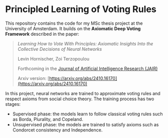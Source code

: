 # Principled Learning of Voting Rules

This repository contains the code for my MSc thesis project at the University of Amsterdam. It builds on the **Axiomatic Deep Voting Framework** described in the paper:

> _Learning How to Vote With Principles: Axiomatic Insights Into the Collective Decisions of Neural Networks_
>  
>  Levin Hornischer, Zoi Terzopoulou
>  
>  Forthcoming in the [Journal of Artificial Intelligence Research (JAIR)](https://www.jair.org/index.php/jair/index)
>  
>  Arxiv version: [https://arxiv.org/abs/2410.16170](https://arxiv.org/abs/2410.16170)

In this project, neural networks are trained to approximate voting rules and respect axioms from social choice theory.
The training process has two stages:
- Supervised phase: the models learn to follow classical voting rules such as Borda, Plurality, and Copeland.
- Unsupervised phase: the models are trained to satisfy axioms such as Condorcet consistency and Independence.
